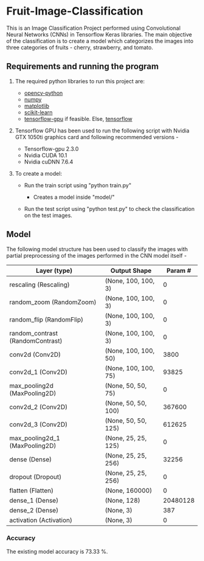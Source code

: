 # Fruit-Image-Classification
 This is an Image Classification Project performed using Convolutional Neural Networks (CNNs) in Tensorflow Keras libraries. The main objective of the classification is to create a model which categorizes the images into three categories of fruits - cherry, strawberry, and tomato.

## Requirements and running the program 

1. The required python libraries to run this project are:
    - [opencv-python](https://pypi.org/project/opencv-python/)
    - [numpy](https://pypi.org/project/numpy/)
    - [matplotlib](https://pypi.org/project/matplotlib/)
    - [scikit-learn](https://pypi.org/project/scikit-learn/)
    - [tensorflow-gpu](https://pypi.org/project/tensorflow-gpu/) if feasible. Else, [tensorflow](https://pypi.org/project/tensorflow/)

2. Tensorflow GPU has been used to run the following script with Nvidia GTX 1050ti graphics card and following recommended versions -

    - Tensorflow-gpu 2.3.0
    - Nvidia CUDA 10.1
    - Nvidia cuDNN 7.6.4

3. To create a model:

    - Run the train script using "python train.py"
        - Creates a model inside "model/"

    - Run the test script using "python test.py" to check the classification on the test images.
    
## Model

The following model structure has been used to classify the images with partial preprocessing of the images performed in the CNN model itself -

| Layer (type) | Output Shape | Param # | 
|--------------|--------------|---------|
| rescaling (Rescaling) | (None, 100, 100, 3) | 0 |
| random_zoom (RandomZoom) | (None, 100, 100, 3) | 0 |
| random_flip (RandomFlip) | (None, 100, 100, 3) | 0 |
| random_contrast (RandomContrast) | (None, 100, 100, 3) | 0 |
| conv2d (Conv2D) | (None, 100, 100, 50) | 3800 |
| conv2d_1 (Conv2D) | (None, 100, 100, 75) | 93825|
| max_pooling2d (MaxPooling2D) | (None, 50, 50, 75) | 0 |
| conv2d_2 (Conv2D) | (None, 50, 50, 100) | 367600 |
| conv2d_3 (Conv2D) | (None, 50, 50, 125) | 612625 |
| max_pooling2d_1 (MaxPooling2D) | (None, 25, 25, 125) | 0 |
| dense (Dense) | (None, 25, 25, 256) | 32256 |
| dropout (Dropout) | (None, 25, 25, 256) | 0 |
| flatten (Flatten) | (None, 160000) | 0 |
| dense_1 (Dense) | (None, 128) | 20480128 |
| dense_2 (Dense) | (None, 3) | 387 |
| activation (Activation) | (None, 3) | 0 |

### Accuracy
The existing model accuracy is 73.33 %.
